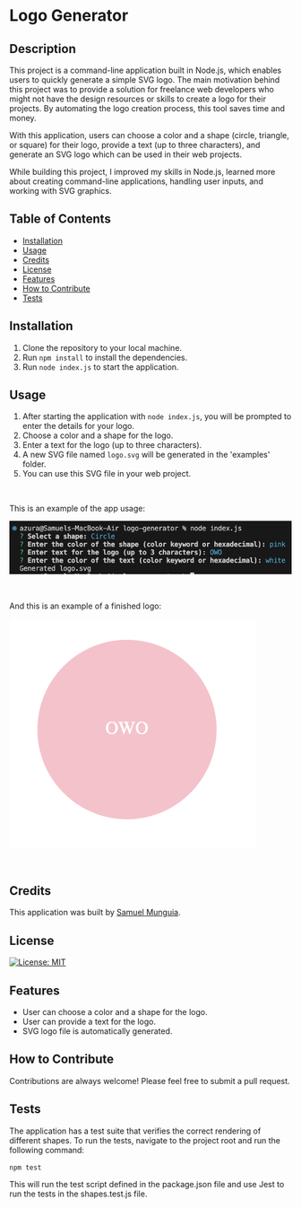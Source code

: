 # Logo Generator

## Description

This project is a command-line application built in Node.js, which enables users to quickly generate a simple SVG logo. The main motivation behind this project was to provide a solution for freelance web developers who might not have the design resources or skills to create a logo for their projects. By automating the logo creation process, this tool saves time and money.

With this application, users can choose a color and a shape (circle, triangle, or square) for their logo, provide a text (up to three characters), and generate an SVG logo which can be used in their web projects.

While building this project, I improved my skills in Node.js, learned more about creating command-line applications, handling user inputs, and working with SVG graphics.

## Table of Contents

- [Installation](#installation)
- [Usage](#usage)
- [Credits](#credits)
- [License](#license)
- [Features](#features)
- [How to Contribute](#how-to-contribute)
- [Tests](#tests)

## Installation

1. Clone the repository to your local machine.
2. Run `npm install` to install the dependencies.
3. Run `node index.js` to start the application.

## Usage

1. After starting the application with `node index.js`, you will be prompted to enter the details for your logo.
2. Choose a color and a shape for the logo.
3. Enter a text for the logo (up to three characters).
4. A new SVG file named `logo.svg` will be generated in the 'examples' folder.
5. You can use this SVG file in your web project.

</br>

This is an example of the app usage:

![Alt text](/lib/img/Screenshot%202023-05-23%20at%2022.19.43.png "App usage by steps")

</br>

And this is an example of a finished logo:

![Alt text](/lib/img/Screenshot%202023-05-23%20at%2022.20.31.png "Example logo")

</br>

## Credits

This application was built by [Samuel Munguia](https://github.com/samuel-6).

## License

[![License: MIT](https://img.shields.io/badge/License-MIT-yellow.svg)](https://opensource.org/licenses/MIT)

## Features

- User can choose a color and a shape for the logo.
- User can provide a text for the logo.
- SVG logo file is automatically generated.

## How to Contribute

Contributions are always welcome! Please feel free to submit a pull request.

## Tests

The application has a test suite that verifies the correct rendering of different shapes. To run the tests, navigate to the project root and run the following command:

```bash
npm test
```

This will run the test script defined in the package.json file and use Jest to run the tests in the shapes.test.js file.
